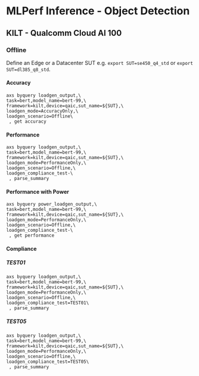 # MLPerf Inference - Object Detection

## KILT - Qualcomm Cloud AI 100

### Offline

Define an Edge or a Datacenter SUT e.g. `export SUT=se450_q4_std` or `export SUT=dl385_q8_std`.

#### Accuracy
```
axs byquery loadgen_output,\
task=bert,model_name=bert-99,\
framework=kilt,device=qaic,sut_name=${SUT},\
loadgen_mode=AccuracyOnly,\
loadgen_scenario=Offline\
 , get accuracy
```

#### Performance
```
axs byquery loadgen_output,\
task=bert,model_name=bert-99,\
framework=kilt,device=qaic,sut_name=${SUT},\
loadgen_mode=PerformanceOnly,\
loadgen_scenario=Offline,\
loadgen_compliance_test-\
 , parse_summary
```

#### Performance with Power
```
axs byquery power_loadgen_output,\
task=bert,model_name=bert-99,\
framework=kilt,device=qaic,sut_name=${SUT},\
loadgen_mode=PerformanceOnly,\
loadgen_scenario=Offline,\
loadgen_compliance_test-\
 , get performance
```

#### Compliance

##### TEST01
```
axs byquery loadgen_output,\
task=bert,model_name=bert-99,\
framework=kilt,device=qaic,sut_name=${SUT},\
loadgen_mode=PerformanceOnly,\
loadgen_scenario=Offline,\
loadgen_compliance_test=TEST01\
 , parse_summary
```

##### TEST05
```
axs byquery loadgen_output,\
task=bert,model_name=bert-99,\
framework=kilt,device=qaic,sut_name=${SUT},\
loadgen_mode=PerformanceOnly,\
loadgen_scenario=Offline,\
loadgen_compliance_test=TEST05\
 , parse_summary
```
